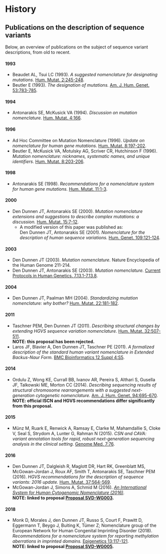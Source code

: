 # History

## Publications on the description of sequence variants

Below, an overview of publications on the subject of sequence variant descriptions, from old to recent.

#### 1993

- Beaudet AL, Tsui LC (1993).
  _A suggested nomenclature for designating mutations._
  [Hum. Mutat. 2:245-248](http://onlinelibrary.wiley.com/doi/10.1002/humu.1380020402/abstract).
- Beutler E (1993).
  _The designation of mutations._
  [Am. J. Hum. Genet. 53:783-785](http://www.ncbi.nlm.nih.gov/pmc/articles/PMC1682427/pdf/ajhg00054-0240.pdf).

#### 1994

- Antonarakis SE, McKusick VA (1994).
  _Discussion on mutation nomenclature._
  [Hum. Mutat. 4:166](http://onlinelibrary.wiley.com/doi/10.1002/humu.1380040215/pdf).

#### 1996

- Ad Hoc Committee on Mutation Nomenclature (1996).
  _Update on nomenclature for human gene mutations._
  [Hum. Mutat. 8:197-202](http://onlinelibrary.wiley.com/doi/10.1002/humu.1380080302/pdf).
- Beutler E, McKusick VA, Motulsky AG, Scriver CR, Hutchinson F (1996).
  _Mutation nomenclature: nicknames, systematic names, and unique identifiers._
  [Hum. Mutat. 8:203-206](http://onlinelibrary.wiley.com/doi/10.1002/%28SICI%291098-1004%281996%298:3%3C203::AID-HUMU1%3E3.0.CO;2-A/pdf).

#### 1998

- Antonarakis SE (1998).
  _Recommendations for a nomenclature system for human gene mutations._
  [Hum. Mutat. 11:1-3](http://www3.interscience.wiley.com/cgi-bin/fulltext/5001291/PDFSTART).

#### 2000

- Den Dunnen JT, Antonarakis SE (2000).
  _Mutation nomenclature extensions and suggestions to describe complex mutations: a discussion._
  [Hum. Mutat. 15:7-12](http://www3.interscience.wiley.com/cgi-bin/fulltext/68503056/PDFSTART).
    - A modified version of this paper was published as:<br>
      Den Dunnen JT, Antonarakis SE (2001).
      _Nomenclature for the description of human sequence variations._
      [Hum. Genet. 109:121-124](https://link.springer.com/article/10.1007/s004390100505).

#### 2003

- Den Dunnen JT (2003).
  _Mutation nomenclature._
  Nature Encyclopedia of the Human Genome 211-214.
- Den Dunnen JT, Antonarakis SE (2003).
  _Mutation nomenclature._
  [Current Protocols in Human Genetics. 7.13.1-7.13.8](http://www.currentprotocols.com/WileyCDA/CPTitle/isbn-0471034207.html).

#### 2004

- Den Dunnen JT, Paalman MH (2004).
  _Standardizing mutation nomenclature: why bother?_
  [Hum. Mutat. 22:181-182](http://onlinelibrary.wiley.com/doi/10.1002/humu.10262/pdf).

#### 2011

- Taschner PEM, Den Dunnen JT (2011).
  _Describing structural changes by extending HGVS sequence variation nomenclature._
  [Hum. Mutat. 32:507-511](http://onlinelibrary.wiley.com/doi/10.1002/humu.21427/pdf).<br>
  **NOTE: this proposal has been rejected.**
- Laros JF, Blavier A, Den Dunnen JT, Taschner PE (2011).
  _A formalized description of the standard human variant nomenclature in Extended Backus-Naur Form._
  [BMC Bioinformatics 12 Suppl 4:S5](http://www.ncbi.nlm.nih.gov/pmc/articles/PMC3194197/pdf/1471-2105-12-S4-S5.pdf).

#### 2014

- Ordulu Z, Wong KE, Currall BB, Ivanov AR, Pereira S, Althari S, Gusella JF, Talkowski ME, Morton CC (2014).
  _Describing sequencing results of structural chromosome rearrangements with a suggested next-generation cytogenetic nomenclature._
  [Am. J. Hum. Genet. 94:695-670](http://doi.org/10.1016/j.ajhg.2014.03.020).<br>
  **NOTE: official ISCN and HGVS recommendations differ significantly from this proposal.**

#### 2015

- Münz M, Ruark E, Renwick A, Ramsay E, Clarke M, Mahamdallie S, Cloke V, Seal S, Strydom A, Lunter G, Rahman N (2015).
  _CSN and CAVA: variant annotation tools for rapid, robust next-generation sequencing analysis in the clinical setting._
  [Genome Med. 7:76](http://genomemedicine.biomedcentral.com/articles/10.1186/s13073-015-0195-6).

#### 2016

- Den Dunnen JT, Dalgleish R, Maglott DR, Hart RK, Greenblatt MS, McGowan-Jordan J, Roux AF, Smith T, Antonarakis SE, Taschner PEM (2016).
  _HGVS recommendations for the description of sequence variants: 2016 update._
  [Hum. Mutat. 37:564-569](http://onlinelibrary.wiley.com/doi/10.1002/humu.22981/pdf).
- McGowan-Jordan J, Simons A, Schmid M (2016).
  _[An International System for Human Cytogenomic Nomenclature (2016)](https://www.karger.com/Book/Home/271658)._<br>
  **NOTE: linked to proposal [Proposal SVD-WG003](../consultation/SVD-WG003.md).**

#### 2018

- Monk D, Morales J, den Dunnen JT, Russo S, Court F, Prawitt D, Eggermann T, Beygo J, Buiting K, Tümer Z; Nomenclature group of the European Network for Human Congenital Imprinting Disorder (2018).
  _Recommendations for a nomenclature system for reporting methylation aberrations in imprinted domains._
  [Epigenetics 13:117-121](https://www.ncbi.nlm.nih.gov/pubmed/?term=27911167).<br>
  **NOTE: linked to proposal [Proposal SVD-WG005](../consultation/SVD-WG005.md).**
